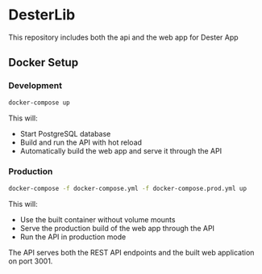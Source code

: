 # DesterLib

This repository includes both the api and the web app for Dester App

## Docker Setup

### Development

```bash
docker-compose up
```

This will:

- Start PostgreSQL database
- Build and run the API with hot reload
- Automatically build the web app and serve it through the API

### Production

```bash
docker-compose -f docker-compose.yml -f docker-compose.prod.yml up
```

This will:

- Use the built container without volume mounts
- Serve the production build of the web app through the API
- Run the API in production mode

The API serves both the REST API endpoints and the built web application on port 3001.
